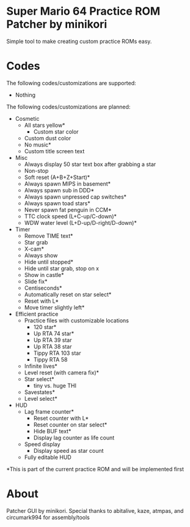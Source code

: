 # Super Mario 64 Practice ROM Patcher by minikori
Simple tool to make creating custom practice ROMs easy.

# Codes
The following codes/customizations are supported:
- Nothing

The following codes/customizations are planned:
- Cosmetic
  - All stars yellow*
    - Custom star color
  - Custom dust color
  - No music*
  - Custom title screen text
- Misc
  - Always display 50 star text box after grabbing a star
  - Non-stop
  - Soft reset (A+B+Z+Start)*
  - Always spawn MIPS in basement*
  - Always spawn sub in DDD*
  - Always spawn unpressed cap switches*
  - Always spawn toad stars*
  - Never spawn fat penguin in CCM*
  - TTC clock speed (L+C-up/C-down)*
  - WDW water level (L+D-up/D-right/D-down)*
- Timer
  - Remove TIME text*
  - Star grab
  - X-cam*
  - Always show
  - Hide until stopped*
  - Hide until star grab, stop on x
  - Show in castle*
  - Slide fix*
  - Centiseconds*
  - Automatically reset on star select*
  - Reset with L*
  - Move timer slightly left*
- Efficient practice
  - Practice files with customizable locations
    - 120 star*
    - Up RTA 74 star*
    - Up RTA 39 star
    - Up RTA 38 star
    - Tippy RTA 103 star
    - Tippy RTA 58
  - Infinite lives*
  - Level reset (with camera fix)*
  - Star select*
    - tiny vs. huge THI
  - Savestates*
  - Level select*
- HUD
  - Lag frame counter*
    - Reset counter with L*
    - Reset counter on star select*
    - Hide BUF text*
    - Display lag counter as life count
  - Speed display
    - Display speed as star count
  - Fully editable HUD

\*This is part of the current practice ROM and will be implemented first

# About
Patcher GUI by minikori. Special thanks to abitalive, kaze, atmpas, and circumark994 for assembly/tools